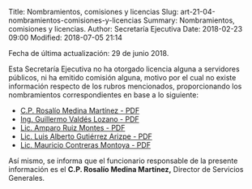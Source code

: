 Title: Nombramientos, comisiones y licencias
Slug: art-21-04-nombramientos-comisiones-y-licencias
Summary: Nombramientos, comisiones y licencias.
Author: Secretaría Ejecutiva
Date: 2018-02-23 09:00
Modified: 2018-07-05 21:14


Fecha de última actualización: 29 de junio 2018.

Esta Secretaría Ejecutiva no ha otorgado licencia alguna a servidores
públicos, ni ha emitido comisión alguna, motivo por el cual no existe
información respecto de los rubros mencionados, proporcionando los
nombramientos correspondientes en base a lo siguiente:

* [C.P. Rosalío Medina Martínez - PDF](nombramiento-servicios-generales.pdf)
* [Ing. Guillermo Valdés Lozano - PDF](nombramiento-sistemas-de-informacion.pdf)
* [Lic. Amparo Ruiz Montes - PDF](nombramiento-vinculacion-interinstitucional.pdf)
* [Lic. Luis Alberto Gutiérrez Arizpe - PDF](nombramiento-diagnostico-y-politicas-publicas.pdf)
* [Lic. Mauricio Contreras Montoya - PDF](nombramiento-asuntos-juridicos.pdf)

Así mismo, se informa que el funcionario responsable de la presente
información es el **C.P. Rosalío Medina Martínez,** Director de
Servicios Generales.
